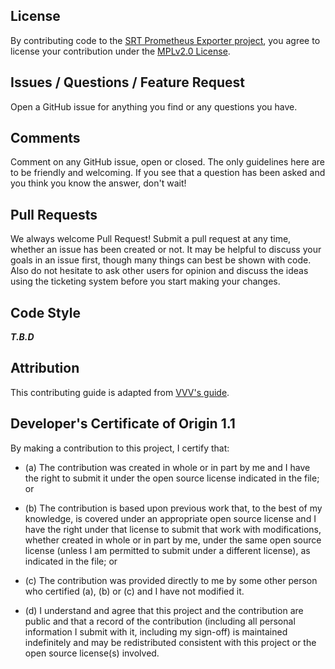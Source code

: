 ## License

By contributing code to the [SRT Prometheus Exporter project](https://github.com/Haivision/srt-prometheus-exporter), you agree to license your contribution under the [MPLv2.0 License](./LICENSE).

## Issues / Questions / Feature Request

Open a GitHub issue for anything you find or any questions you have.

## Comments

Comment on any GitHub issue, open or closed.
The only guidelines here are to be friendly and welcoming.
If you see that a question has been asked and you think you know the answer, don't wait!

## Pull Requests

We always welcome Pull Request!
Submit a pull request at any time, whether an issue has been created or not.
It may be helpful to discuss your goals in an issue first, though many things can best be shown with code.
Also do not hesitate to ask other users for opinion and discuss the ideas using the ticketing system before you start making your changes.

## Code Style

***T.B.D***

## Attribution

This contributing guide is adapted from [VVV's guide](https://github.com/Varying-Vagrant-Vagrants/VVV/blob/develop/.github/CONTRIBUTING.md).

## Developer's Certificate of Origin 1.1

By making a contribution to this project, I certify that:

* (a) The contribution was created in whole or in part by me and I
  have the right to submit it under the open source license
  indicated in the file; or

* (b) The contribution is based upon previous work that, to the best
  of my knowledge, is covered under an appropriate open source
  license and I have the right under that license to submit that
  work with modifications, whether created in whole or in part
  by me, under the same open source license (unless I am
  permitted to submit under a different license), as indicated
  in the file; or

* (c) The contribution was provided directly to me by some other
  person who certified (a), (b) or (c) and I have not modified
  it.

* (d) I understand and agree that this project and the contribution
  are public and that a record of the contribution (including all
  personal information I submit with it, including my sign-off) is
  maintained indefinitely and may be redistributed consistent with
  this project or the open source license(s) involved.

